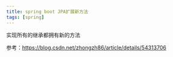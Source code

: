 ```yaml
---
title: spring boot JPA扩展新方法
tags: [spring]
---
```


实现所有的继承都拥有新的方法

参考：https://blog.csdn.net/zhongzh86/article/details/54313706